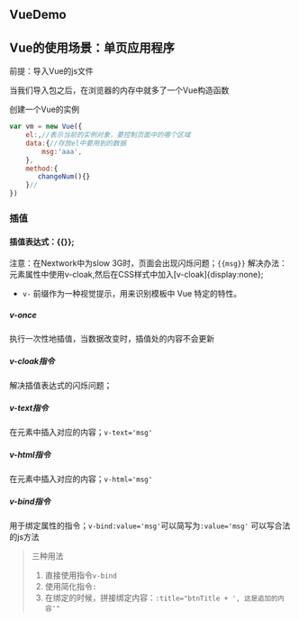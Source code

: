 ## VueDemo

## Vue的使用场景：单页应用程序

前提：导入Vue的js文件

当我们导入包之后，在浏览器的内存中就多了一个Vue构造函数

创建一个Vue的实例

```javascript
var vm = new Vue({
    el:,//表示当前的实例对象，要控制页面中的哪个区域
  	data:{//存放el中要用到的数据
    	msg:'aaa',
	},
    method:{
       changeNum(){}         
  	}//
})
```

### 插值

#### 插值表达式：{{}};

注意：在Nextwork中为slow 3G时，页面会出现闪烁问题；`{{msg}}`
解决办法：元素属性中使用v-cloak,然后在CSS样式中加入[v-cloak]{display:none};

- `v-` 前缀作为一种视觉提示，用来识别模板中 Vue 特定的特性。

##### v-once

执行一次性地插值，当数据改变时，插值处的内容不会更新

##### v-cloak指令

解决插值表达式的闪烁问题；

##### v-text指令

在元素中插入对应的内容；`v-text='msg'`

##### v-html指令

在元素中插入对应的内容；`v-html='msg'`

##### v-bind指令

用于绑定属性的指令；`v-bind:value='msg'`可以简写为`:value='msg'`
可以写合法的js方法

> 三种用法
>
> 1. 直接使用指令`v-bind`
> 2. 使用简化指令`:`
> 3. 在绑定的时候，拼接绑定内容：`:title="btnTitle + ', 这是追加的内容'"`
